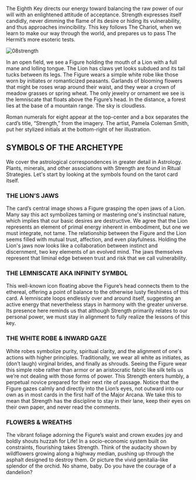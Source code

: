 The Eighth Key directs our energy toward balancing the raw power of our will with an enlightened attitude of acceptance. Strength expresses itself candidly, never dimming the flame of its desire or hiding its vulnerability, and thus approaches invincibility. This key follows The Chariot, when we learn to make our way through the world, and prepares us to pass The Hermit’s more esoteric tests.

![08strength](https://github.com/micaelaneus/strength-as-ccoty/assets/5696026/e7e33f9d-cf3c-43a8-9e67-a84cfea4a985)

In an open field, we see a Figure holding the mouth of a Lion with a full mane and lolling tongue. The Lion has claws yet looks subdued and its tail tucks between its legs. The Figure wears a simple white robe like those worn by initiates or romanticized peasants. Garlands of blooming flowers that might be roses wrap around their waist, and they wear a crown of meadow grasses or spring wheat. The only jewelry or ornament we see is the lemniscate that floats above the Figure’s head. In the distance, a forest lies at the base of a mountain range. The sky is cloudless.

Roman numerals for eight appear at the top-center and a box separates the card’s title, “Strength,” from the imagery. The artist, Pamela Coleman Smith, put her stylized initials at the bottom-right of her illustration.

## SYMBOLS OF THE ARCHETYPE

We cover the astrological correspondences in greater detail in Astrology. Plants, minerals, and other associations with Strength are found in Ritual Strategies. Let's start by looking at the symbols found on the tarot card itself.

### THE LION’S JAWS

The card’s central image shows a Figure grasping the open jaws of a Lion. Many say this act symbolizes taming or mastering one's instinctual nature, which implies that our basic desires are destructive. We agree that the Lion represents an element of primal energy inherent in embodiment, but one we must integrate, not tame. The relationship between the Figure and the Lion seems filled with mutual trust, affection, and even playfulness. Holding the Lion's jaws now looks like a collaboration between instinct and discernment, two key elements of an evolved mind. The jaws themselves represent that liminal edge between trust and risk that we call vulnerability.

### THE LEMNISCATE AKA INFINITY SYMBOL

This well-known icon floating above the Figure’s head connects them to the ethereal, offering a point of balance to the otherwise lusty fleshiness of this card. A lemniscate loops endlessly over and around itself, suggesting an active energy that nevertheless stays in harmony with the greater universe. Its presence here reminds us that although Strength primarily relates to our personal power, we must stay in alignment to fully realize the lessons of this key.

### THE WHITE ROBE & INWARD GAZE

White robes symbolize purity, spiritual clarity, and the alignment of one's actions with higher principles. Traditionally, we wear all white as initiates, as (don’t laugh) virginal brides, and finally as shrouds. Seeing the Figure wear this simple robe rather than armor or an aristocratic fabric like silk tells us we’re not dealing with those forms of power. This Strength enters humbly, a perpetual novice prepared for their next rite of passage. Notice that the Figure gazes calmly and directly into the Lion’s eyes, not outward into our own as in most cards in the first half of the Major Arcana. We take this to mean that Strength has the discipline to stay in their lane, keep their eyes on their own paper, and never read the comments.

### FLOWERS & WREATHS

The vibrant foliage adorning the Figure’s waist and crown exudes joy and boldly shouts huzzah for Life! In a socio-economic system built on constraints, flourishing takes Strength. Think of the audacity shown by wildflowers growing along a highway median, pushing up through the asphalt designed to destroy them. Or picture the vivid genitalia-like splendor of the orchid. No shame, baby. Do you have the courage of a dandelion? 
